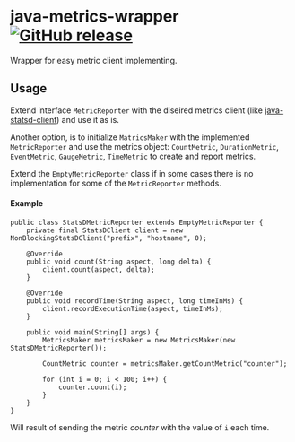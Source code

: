 # java-metrics-wrapper  [![GitHub release](https://img.shields.io/github/release/DimaGolomozy/java-metrics-wrapper.svg)]()
Wrapper for easy metric client implementing.

## Usage

Extend interface ``MetricReporter`` with the diseired metrics client (like [java-statsd-client](https://github.com/tim-group/java-statsd-client))
and use it as is.

Another option, is to initialize ``MatricsMaker`` with the implemented ``MetricReporter`` and use the metrics object:
``CountMetric``, ``DurationMetric``, ``EventMetric``, ``GaugeMetric``, ``TimeMetric`` to create and report metrics.

Extend the ``EmptyMetricReporter`` class if in some cases there is no implementation for some of the ``MetricReporter`` methods.

#### Example
```
public class StatsDMetricReporter extends EmptyMetricReporter {
    private final StatsDClient client = new NonBlockingStatsDClient("prefix", "hostname", 0);

    @Override
    public void count(String aspect, long delta) {
        client.count(aspect, delta);
    }

    @Override
    public void recordTime(String aspect, long timeInMs) {
        client.recordExecutionTime(aspect, timeInMs);
    }
    
    public void main(String[] args) {
        MetricsMaker metricsMaker = new MetricsMaker(new StatsDMetricReporter());

        CountMetric counter = metricsMaker.getCountMetric("counter");

        for (int i = 0; i < 100; i++) {
            counter.count(i);
        }
    }
}
```
Will result of sending the metric _counter_ with the value of ``i`` each time.

